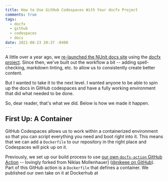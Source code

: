 ```yaml
---
title: How to Use GitHub Codespaces With Your docfx Project
comments: true
tags:
  - docfx
  - github
  - codespaces
  - docs
date: 2021-08-23 20:37 -0400
---
```

A little over a year ago, we [re-launched the NUnit docs site](https://seankilleen.com/2020/07/announcement-i-am-now-the-lead-for-the-nunit-docs-project/) using the [docfx project](https://dotnet.github.io/docfx/). Since then, we've built out the workflow a bit -- adding spell-checking, markdown linting, etc. to allow us to consistently create better content.

But I wanted to take it to the next level. I wanted anyone to be able to spin up the docs in GitHub codespaces and have a fully working environment that did what needed to be done. 

So, dear reader, that's what we did. Below is how we made it happen.

## First Up: A Container

GitHub Codespaces allows us to work within a containerized environment so that you can script everything you need and boot right into it. This means that we can add a `Dockerfile` to our repository in the right place and Codespaces will pick up on it.

Previously, we set up our build process to use [our own `docfx-action` GitHub Action](https://github.com/nunit/docfx-action) -- lovingly forked from Niklas Mollenhauer] ([@nikeee on GitHub](https://github.com/nikeee/docfx-action)). Part of this GitHub action is a `Dockerfile` that defines a container. We published our own take on it at Dockerhub at 